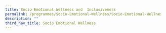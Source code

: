 ```yaml
---
title: Socio Emotional Wellness and  Inclusiveness
permalink: /programmes/Socio-Emotional-Wellness/Socio-Emotional-Wellness-Inclusiveness
description: ""
third_nav_title: Socio Emotional Wellness
---
```

